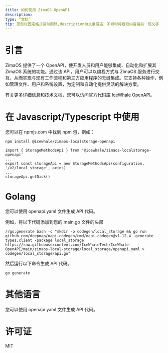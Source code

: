```yaml
---
title: 如何使用 ZimaOS OpenAPI
description:
type: “文档”
tip: 顶部栏固定格式请勿删除,description为文章描述，不填时将截取内容最前一段文字
---
```

# 引言
ZimaOS 提供了一个 OpenAPI，使开发人员和用户能够集成、自动化和扩展其 ZimaOS 系统的功能。通过该 API，用户可以以编程方式与 ZimaOS 服务进行交互，从而实现与现有工作流程和第三方应用程序的无缝集成。它支持各种操作，例如管理文件、用户和系统设置，为定制和自动化提供灵活的解决方案。

有关更多详细信息和技术文档，您可以访问官方代码库 [IceWhale OpenAPI](https://github.com/IceWhaleTech/IceWhale-OpenAPI)。

# 在 Javascript/Typescript 中使用
您可以在 npmjs.com 中找到 npm 包，例如：
```
npm install @icewhale/zimaos-localstorage-openapi
```

```
import { StorageMethodsApi } from '@icewhale/zimaos-localstorage-openapi'
...
export const storageApi = new StorageMethodsApi(configuration, '/v2/local_storage', axios)
...
storageApi.getDisk()
```

# Golang
您可以使用 openapi.yaml 文件生成 API 代码。

例如，将以下代码添加到您的 main.go 文件的头部
```
//go:generate bash -c "mkdir -p codegen/local_storage && go run github.com/deepmap/oapi-codegen/cmd/oapi-codegen@v1.12.4 -generate types,client -package local_storage https://raw.githubusercontent.com/IceWhaleTech/IceWhale-OpenAPI/main/zimaos-local-storage/local_storage/openapi.yaml > codegen/local_storage/api.go"
```
然后运行以下命令生成 API 代码。
```
go generate
```
# 其他语言
您可以使用 openapi.yaml 文件生成 API 代码。

# 许可证
MIT